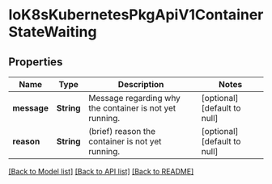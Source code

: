 # IoK8sKubernetesPkgApiV1ContainerStateWaiting

## Properties
Name | Type | Description | Notes
------------ | ------------- | ------------- | -------------
**message** | **String** | Message regarding why the container is not yet running. | [optional] [default to null]
**reason** | **String** | (brief) reason the container is not yet running. | [optional] [default to null]

[[Back to Model list]](../README.md#documentation-for-models) [[Back to API list]](../README.md#documentation-for-api-endpoints) [[Back to README]](../README.md)


